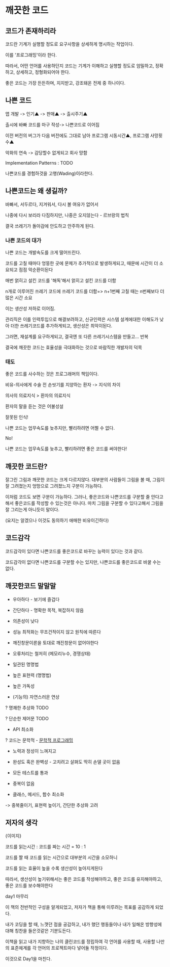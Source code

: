 # 깨끗한 코드

## 코드가 존재하리라

코드란 기계가 실행할 정도로 요구사항을 상세하게 명시하는 작업이다.

이를 '프로그래밍'이라 한다.

따라서, 어떤 언어를 사용하던지 코드는 기계가 이해하고 실행할 정도로 엄밀하고, 정확하고, 상세하고, 정형화되어야 한다.

좋은 코드는 가장 든든하며, 지지받고, 강조돼온 전제 중 하나이다.

## 나쁜 코드

앱 개발 -> 인기▲ -> 판매▲ -> 출시주기▲

출시에 바빠 코드를 마구 작성-> 나쁜코드로 이어짐

이전 버전의 버그가 다음 버전에도 그대로 남아 프로그램 시동시간▲, 프로그램 사망횟수▲

악화의 연속 -> 감당할수 없게되고 회사 망함

Implementation Patterns : TODO

나쁜코드를 경험하것을 고행(Wading)이라한다.

## 나쁜코드는 왜 생길까?

바빠서, 서두르다, 지겨워서, 다시 볼 여유가 없어서

나중에 다시 보리라 다짐하지만, 나중은 오지않는다 - 르브랑의 법칙

결국 쓰레기가 돌아감에 안도하고 안주하게 된다.

### 나쁜 코드의 대가

나쁜 코드는 개발속도를 크게 떨어뜨린다.

코드를 고칠 때마다 엉뚱한 곳에 문제가 추가적으로 발생하게되고, 때문에 시간이 더 소요되고 점점 악순환이된다

매번 얽히고 설킨 코드를 '해독'해서 얽히고 설킨 코드를 더함

n개로 이루어진 쓰레기 코드에 쓰레기 코드를 더함=> n+1번째 고칠 때는 n번째보다 더 많은 시간 소요

이는 생산성 저하로 이어짐.

관리직은 이를 인력투입으로 해결보려하고, 신규인력은 시스템 설계에대한 이해도가 낮아 더한 쓰레기코드를 추가하게되고, 생산성은 최악이된다.

그러면, 재설계를 요구하게되고, 결국엔 또 다른 쓰레기시스템을 만들고... 반복

결국에 깨끗한 코드는 효율성을 극대화하는 것으로 바람직한 개발자의 덕목

### 태도

좋은 코드를 사수하는 것은 프로그래머의 책임이다.

비유-의사에게 수술 전 손씻기를 지양하는 환자 -> 지식의 차이

의사의 의료지식 > 환자의 의료지식

환자의 말을 듣는 것은 어불성설

잘못된 인식!

나쁜 코드는 업무속도를 늦추지만, 빨리하려면 어쩔 수 없다.

No!

나쁜 코드는 업무속도를 늦추고, 빨리하려면 좋은 코드를 써야한다!

## 깨끗한 코드란?

잘그린 그림과 깨끗한 코드는 크게 다르지않다. 대부분의 사람들이 그림을 볼 때, 그림이 잘 그려졌는지 엉망으로 그려졌느지 구분이 가능하다.

이처럼 코드도 보면 구분이 가능하다. 그러나, 좋은코드와 나쁜코드를 구분할 줄 안다고해서 좋은코드를 작성할 수 있는것은 아니다. 마치 그림을 구분할 수 있다고해서 그림을 잘 그리는게 아니듯이 말이다.

(요지는 알겠으나 이것도 동의하기 애매한 비유이긴하다)

## 코드감각

코드감각이 있다면 나쁜코드를 좋은코드로 바꾸는 능력이 있다는 것과 같다.

코드감각이 없다면 나쁜코드를 구분할 수는 있지만, 나쁜코드를 좋은코드로 바꿀 수는 없다.

## 깨끗한코드 말말말

- 우아하다 - 보기에 즐겁다

- 간단하다 - 명확한 목적, 복잡하지 않음

- 의존성이 낮다

- 성능 최적화는 무조건적이지 않고 원칙에 따른다

- 깨진창문이론을 토대로 깨진창문이 없어야한다

- 오류처리는 철저히 (메모리누수, 경쟁상태)

- 일관된 명명법

- 높은 표현력 (명명법)

- 높은 가독성

- (기능의) 자연스러운 연상

? 명쾌한 추상화 TODO

? 단순한 제어문 TODO

- API 최소화

? 코드는 문학적 - [문학적 프로그래밍](https://ko.wikipedia.org/wiki/%EB%AC%B8%ED%95%99%EC%A0%81_%ED%94%84%EB%A1%9C%EA%B7%B8%EB%9E%98%EB%B0%8D)

- 노력과 정성이 느껴지고

- 완성도 혹은 완벽성 - 고치려고 살펴도 딱히 손댈 곳이 없음

- 모든 테스트를 통과

- 중복이 없음

- 클래스, 메서드, 함수 최소화

-> 중복줄이기, 표현력 높이기, 간단한 추상화 고려

## 저자의 생각

{이미지}

코드를 읽는시간 : 코드를 짜는 시간 = 10 : 1

코드를 짤 때 코드를 읽는 시간으로 대부분의 시간을 소모하니

코드를 읽는 효율이 높을 수록 생산성이 높아지게된다

따라서, 생산성이 높기위해서는 좋은 코드를 작성해야하고, 좋은 코드를 유지해야하고, 좋은 코드를 보수해야한다

day1 마무리

이 책의 전반적인 구성을 알게되었고, 저자가 책을 통해 이루려는 목표를 공감하게 되었다.

내가 코딩을 할 때, 느꼇던 점을 공감하고, 내가 했던 행동들이나 내가 일해온 방향성에대해 칭찬을 들은것같은 기분도든다.

이책을 읽고 내가 지향하는 나의 클린코드를 정립하여 각 언어를 사용할 때, 사용할 나만의 표준체계를 각 언어의 프로젝트마다 넣어둘 작정이다.

이것으로 Day1을 마친다.
